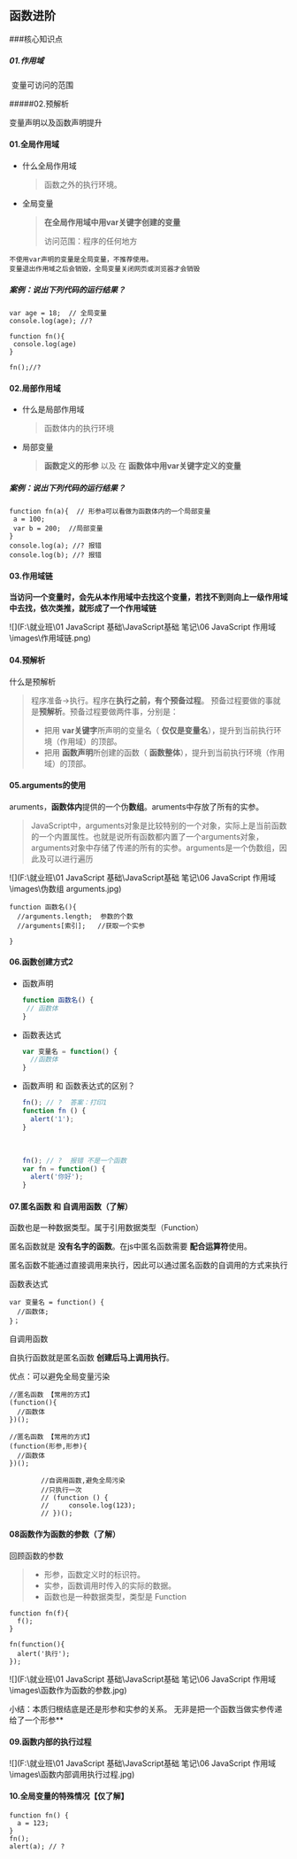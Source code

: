## 函数进阶

###核心知识点

##### 01.作用域    

​	变量可访问的范围

#####02.预解析

变量声明以及函数声明提升

#### 01.全局作用域

- 什么全局作用域

  > 函数之外的执行环境。

- 全局变量

  > **在全局作用域中用var关键字创建的变量**
  >
  > 访问范围：程序的任何地方

```
不使用var声明的变量是全局变量，不推荐使用。
变量退出作用域之后会销毁，全局变量关闭网页或浏览器才会销毁
```



##### 案例：说出下列代码的运行结果？

```
var age = 18;  // 全局变量
console.log(age); //?

function fn(){
 console.log(age)
}

fn();//?
```

#### 02.局部作用域

- 什么是局部作用域

  > 函数体内的执行环境

- 局部变量

  > **函数定义的形参**      以及     在 **函数体中用var关键字定义的变量**

##### 案例：说出下列代码的运行结果？

```
function fn(a){  // 形参a可以看做为函数体内的一个局部变量
 a = 100;
 var b = 200;  //局部变量
}
console.log(a); //? 报错
console.log(b); //? 报错
```

#### 03.作用域链

**当访问一个变量时，会先从本作用域中去找这个变量，若找不到则向上一级作用域中去找，依次类推，就形成了一个作用域链**

![](F:\就业班\01 JavaScript 基础\JavaScript基础 笔记\06 JavaScript 作用域\images\作用域链.png)



#### 04.预解析

什么是预解析

> 程序准备→执行。程序在**执行之前，有个预备过程**。 预备过程要做的事就是**预解析**。预备过程要做两件事，分别是： 
>
> - 把用 **var关键字**所声明的变量名（ **仅仅是变量名**），提升到当前执行环境（作用域）的顶部。
> - 把用 **函数声明**所创建的函数（ **函数整体**），提升到当前执行环境（作用域）的顶部。



#### 05.arguments的使用

aruments，**函数体内**提供的一个伪**数组**。aruments中存放了所有的实参。

> JavaScript中，arguments对象是比较特别的一个对象，实际上是当前函数的一个内置属性。也就是说所有函数都内置了一个arguments对象，arguments对象中存储了传递的所有的实参。arguments是一个伪数组，因此及可以进行遍历

![](F:\就业班\01 JavaScript 基础\JavaScript基础 笔记\06 JavaScript 作用域\images\伪数组 arguments.jpg)

```
function 函数名(){
  //arguments.length;  参数的个数
  //arguments[索引];   //获取一个实参
  
}
```



####  06.函数创建方式2

- 函数声明

  ```javascript
  function 函数名() {     
   // 函数体 
  }
  ```

- 函数表达式

  ```javascript
  var 变量名 = function() {
    //函数体
  }
  ```

- 函数声明 和 函数表达式的区别？

  ```javascript
  fn(); // ?  答案：打印1
  function fn () {
    alert('1');
  }
  ```

  ​

  ```javascript
  fn(); // ?  报错 不是一个函数
  var fn = function() {
    alert('你好');
  }
  ```

#### 07.匿名函数 和 自调用函数（了解）

函数也是一种数据类型。属于引用数据类型（Function）

匿名函数就是 **没有名字的函数**。在js中匿名函数需要 **配合运算符**使用。

匿名函数不能通过直接调用来执行，因此可以通过匿名函数的自调用的方式来执行

函数表达式

```
var 变量名 = function() {
  //函数体;
}；
```

自调用函数

自执行函数就是匿名函数 **创建后马上调用执行**。

优点：可以避免全局变量污染

```
//匿名函数 【常用的方式】 
(function(){
  //函数体
})();

//匿名函数 【常用的方式】
(function(形参,形参){
  //函数体
})();
```

```
		//自调用函数,避免全局污染
        //只执行一次
        // (function () {
        //     console.log(123);
        // })();
```



#### 08函数作为函数的参数（了解）

回顾函数的参数

> - 形参，函数定义时的标识符。
> - 实参，函数调用时传入的实际的数据。
> - 函数也是一种数据类型，类型是 Function

```
function fn(f){
  f();
}

fn(function(){
  alert('执行');
});
```

![](F:\就业班\01 JavaScript 基础\JavaScript基础 笔记\06 JavaScript 作用域\images\函数作为函数的参数.jpg)

小结：本质归根结底是还是形参和实参的关系。 无非是把一个函数当做实参传递给了一个形参**

#### 09.函数内部的执行过程

![](F:\就业班\01 JavaScript 基础\JavaScript基础 笔记\06 JavaScript 作用域\images\函数内部调用执行过程.jpg)

#### 10.全局变量的特殊情况【仅了解】

```
function fn() {
  a = 123;
}
fn();
alert(a); // ?
```


